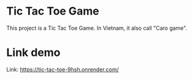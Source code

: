 # Tic Tac Toe Game

This project is a Tic Tac Toe Game. In Vietnam, it also call "Caro game".

# Link demo
Link: https://tic-tac-toe-9hsh.onrender.com/
